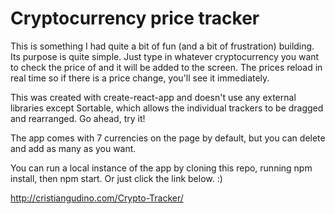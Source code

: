 # Cryptocurrency price tracker

This is something I had quite a bit of fun (and a bit of frustration) building. Its purpose is quite simple. Just type in whatever cryptocurrency you want to check the price of and it will be added to the screen. The prices reload in real time so if there is a price change, you'll see it immediately.

This was created with create-react-app and doesn't use any external libraries except Sortable, which allows the individual trackers to be dragged and rearranged. Go ahead, try it!

The app comes with 7 currencies on the page by default, but you can delete and add as many as you want.

You can run a local instance of the app by cloning this repo, running npm install, then npm start. Or just click the link below. :)

http://cristiangudino.com/Crypto-Tracker/
